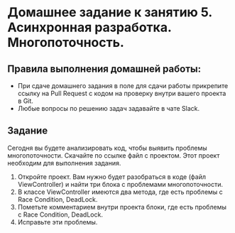 # Домашнее задание к занятию 5. Асинхронная разработка. Многопоточность.

## Правила выполнения домашней работы:

* При сдаче домашнего задания в поле для сдачи работы прикрепите ссылку на Pull Request с кодом на проверку внутри вашего проекта в Git.
* Любые вопросы по решению задач задавайте в чате Slack.

## Задание

Сегодня вы будете анализировать код, чтобы выявить проблемы многопоточности. Скачайте по ссылке файл с проектом. Этот проект необходим для выполнения задания.

1. Откройте проект. Вам нужно будет разобраться в коде (файл ViewController) и найти три блока с проблемами многопоточности.
2. В классе ViewController имеются два метода, где есть проблемы с Race Condition, DeadLock. 
3. Пометьте комментарием внутри проекта блоки, где есть проблемы с Race Condition, DeadLock. 
4. Исправьте эти проблемы. 


